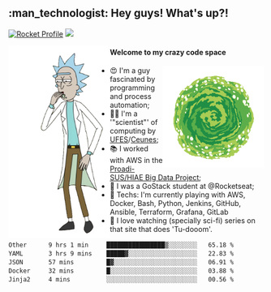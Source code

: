 
<h2> :man_technologist: Hey guys! What's up?!</h2>
                                                                         
[![Rocket Profile](https://img.shields.io/static/v1?label=Rocketseat&message=Profile&colorA=purple&color=black&logo=Rocket&logoColor=white)](https://app.rocketseat.com.br/me/elyabe)
<a href="https://www.linkedin.com/in/elyabe/"><img src="https://img.shields.io/badge/LinkedIn-informational?logo=linkedin"/></a>

<img align='left' src="https://raw.githubusercontent.com/Elyabe/Elyabe/master/images/rick-dancing.gif" width='200'>

                       
#### Welcome to my crazy code space 
<img align='right' src="https://raw.githubusercontent.com/Elyabe/elyabe/master/images/portal-3.gif" width='200'>

- :heart_eyes: I'm a guy fascinated by programming and process automation; 
- :office_worker: I'm a '"scientist"' of computing by [UFES](http://ufes.br)/[Ceunes](http://ceunes.ufes.br);
- :books: I worked with AWS in the [Proadi-SUS/HIAE Big Data Project](https://www.einstein.br/responsabilidade-social/atuacao-com-o-ministerio-da-saude/proadi-sus);
- :rocket: I was a GoStack student at @Rocketseat;
- :green_heart: Techs: I'm currently playing with AWS, Docker, Bash, Python, Jenkins, GitHub, Ansible, Terraform, Grafana, GitLab
- :movie_camera: I love watching (specially sci-fi) series on that site that does 'Tu-dooom'.

<!--START_SECTION:waka-->

```txt
Other      9 hrs 1 min     ████████████████▒░░░░░░░░   65.18 %
YAML       3 hrs 9 mins    █████▓░░░░░░░░░░░░░░░░░░░   22.83 %
JSON       57 mins         █▓░░░░░░░░░░░░░░░░░░░░░░░   06.91 %
Docker     32 mins         █░░░░░░░░░░░░░░░░░░░░░░░░   03.88 %
Jinja2     4 mins          ░░░░░░░░░░░░░░░░░░░░░░░░░   00.56 %
```

<!--END_SECTION:waka-->
